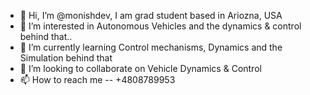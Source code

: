 - 👋 Hi, I’m @monishdev, I am grad student based in Ariozna, USA
- 👀 I’m interested in Autonomous Vehicles and the dynamics & control behind that..
- 🌱 I’m currently learning Control mechanisms, Dynamics and the Simulation behind that
- 💞️ I’m looking to collaborate on Vehicle Dynamics & Control
- 📫 How to reach me --  +4808789953 

<!---
monishdev/monishdev is a ✨ special ✨ repository because its `README.md` (this file) appears on your GitHub profile.
You can click the Preview link to take a look at your changes.
--->

